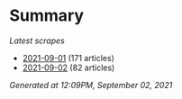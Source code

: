 # Summary
*Latest scrapes*
* [2021-09-01](https://github.com/nuuuwan/news_lk/blob/data/news_lk.2021-09-01.json) (171 articles)
* [2021-09-02](https://github.com/nuuuwan/news_lk/blob/data/news_lk.2021-09-02.json) (82 articles)

*Generated at 12:09PM, September 02, 2021*